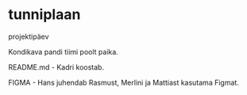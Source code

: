 # tunniplaan
projektipäev

Kondikava pandi tiimi poolt paika.

README.md - Kadri koostab.

FIGMA - Hans juhendab Rasmust, Merlini ja Mattiast kasutama Figmat.




